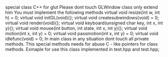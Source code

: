 special class C++ for glut
Please dont touch GLWindow class only extend him
You must implement the following methods
		virtual void resize(int w, int h) = 0;
		virtual void initGL(void){};
		virtual void createsubwindows(void) = 0;
		virtual void render(void){};
		virtual void keyboard(unsigned char key, int x, int y){};
		virtual void mouse(int button, int state, int x, int y){};
		virtual void motion(int x, int y) = 0;
		virtual void passmotion(int x, int y) = 0;
		virtual void idlefunc(void) = 0;
In main class in any situation dont touch all private methods. This special methods needs for 
abuse C - like pointers for class methods.
Exmaple for use this class implemented in test.hpp and test.hpp;
